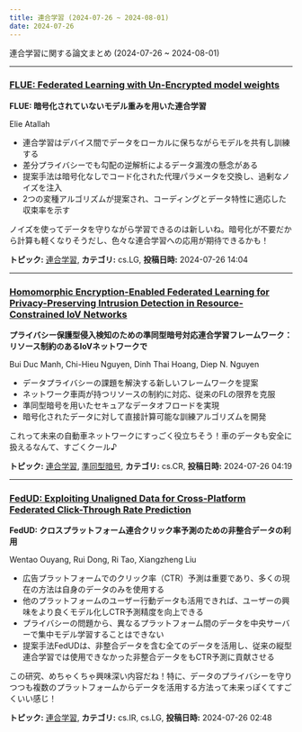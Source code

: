 ```yaml
---
title: 連合学習 (2024-07-26 ~ 2024-08-01)
date: 2024-07-26
---
```


連合学習に関する論文まとめ (2024-07-26 ~ 2024-08-01)


- - -

### [FLUE: Federated Learning with Un-Encrypted model weights](http://arxiv.org/abs/2407.18750)

**FLUE: 暗号化されていないモデル重みを用いた連合学習**

Elie Atallah

- 連合学習はデバイス間でデータをローカルに保ちながらモデルを共有し訓練する
- 差分プライバシーでも勾配の逆解析によるデータ漏洩の懸念がある
- 提案手法は暗号化なしでコード化された代理パラメータを交換し、過剰なノイズを注入
- 2つの変種アルゴリズムが提案され、コーディングとデータ特性に適応した収束率を示す

ノイズを使ってデータを守りながら学習できるのは新しいね。暗号化が不要だから計算も軽くなりそうだし、色々な連合学習への応用が期待できるかも！



**トピック:** [連合学習](../../fl), **カテゴリ:** cs.LG, **投稿日時:** 2024-07-26 14:04


- - -

### [Homomorphic Encryption-Enabled Federated Learning for Privacy-Preserving Intrusion Detection in Resource-Constrained IoV Networks](http://arxiv.org/abs/2407.18503)

**プライバシー保護型侵入検知のための準同型暗号対応連合学習フレームワーク：リソース制約のあるIoVネットワークで**

Bui Duc Manh, Chi-Hieu Nguyen, Dinh Thai Hoang, Diep N. Nguyen

- データプライバシーの課題を解決する新しいフレームワークを提案
- ネットワーク車両が持つリソースの制約に対応、従来のFLの限界を克服
- 準同型暗号を用いたセキュアなデータオフロードを実現
- 暗号化されたデータに対して直接計算可能な訓練アルゴリズムを開発

これって未来の自動車ネットワークにすっごく役立ちそう！車のデータも安全に扱えるなんて、すごくクール♪



**トピック:** [連合学習](../../fl), [準同型暗号](../../he), **カテゴリ:** cs.CR, **投稿日時:** 2024-07-26 04:19


- - -

### [FedUD: Exploiting Unaligned Data for Cross-Platform Federated Click-Through Rate Prediction](http://arxiv.org/abs/2407.18472)

**FedUD: クロスプラットフォーム連合クリック率予測のための非整合データの利用**

Wentao Ouyang, Rui Dong, Ri Tao, Xiangzheng Liu

- 広告プラットフォームでのクリック率（CTR）予測は重要であり、多くの現在の方法は自身のデータのみを使用する
- 他のプラットフォームのユーザー行動データも活用できれば、ユーザーの興味をより良くモデル化しCTR予測精度を向上できる
- プライバシーの問題から、異なるプラットフォーム間のデータを中央サーバーで集中モデル学習することはできない
- 提案手法FedUDは、非整合データを含む全てのデータを活用し、従来の縦型連合学習では使用できなかった非整合データをもCTR予測に貢献させる

この研究、めちゃくちゃ興味深い内容だね！特に、データのプライバシーを守りつつも複数のプラットフォームからデータを活用する方法って未来っぽくてすごくいい感じ！



**トピック:** [連合学習](../../fl), **カテゴリ:** cs.IR, cs.LG, **投稿日時:** 2024-07-26 02:48
